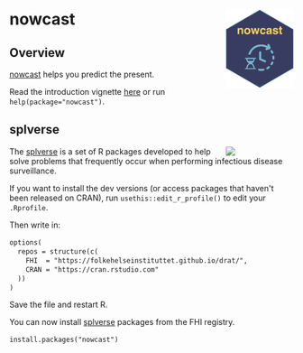 # nowcast <a href="https://docs.sykdomspulsen.no/nowcast"><img src="man/figures/logo.png" align="right" width="120" /></a>

## Overview 

[nowcast](https://docs.sykdomspulsen.no/nowcast) helps you predict the present.

Read the introduction vignette [here](http://docs.sykdomspulsen.no/nowcast/articles/nowcast.html) or run `help(package="nowcast")`.

## splverse

<a href="https://docs.sykdomspulsen.no/packages"><img src="https://docs.sykdomspulsen.no/packages/splverse.png" align="right" width="120" /></a>

The [splverse](https://docs.sykdomspulsen.no/packages) is a set of R packages developed to help solve problems that frequently occur when performing infectious disease surveillance.

If you want to install the dev versions (or access packages that haven't been released on CRAN), run `usethis::edit_r_profile()` to edit your `.Rprofile`. 

Then write in:

```
options(
  repos = structure(c(
    FHI  = "https://folkehelseinstituttet.github.io/drat/",
    CRAN = "https://cran.rstudio.com"
  ))
)
```

Save the file and restart R.

You can now install [splverse](https://docs.sykdomspulsen.no/packages) packages from the FHI registry.

```
install.packages("nowcast")
```

